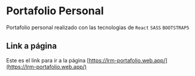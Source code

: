 # Portafolio Personal

Portafolio personal realizado con las tecnologias de `React` `SASS` `BOOTSTRAP5`

## Link a página

Este es el link para ir a la página [https://lrm-portafolio.web.app/](https://lrm-portafolio.web.app/)

